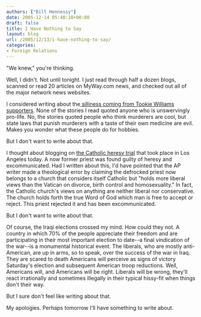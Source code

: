 ```yaml
---
authors: ["Bill Hennessy"]
date: 2005-12-14 05:40:18+00:00
draft: false
title: I Have Nothing to Say
layout: blog
url: /2005/12/13/i-have-nothing-to-say/
categories:
- Foreign Relations
---
```


"We knew," you're thinking.

Well, I didn't.  Not until tonight.  I just read through half a dozen blogs, scanned or read 20 articles on MyWay.com news, and checked out all of the major network news websites.

I considered writing about the[ silliness coming from Tookie Williams supporters](https://apnews.myway.com/article/20051214/D8EFPEBG1.html).  None of the stories I read quoted anyone who is unswervingly pro-life.  No, the stories quoted people who think murderers are cool, but state laws that punish murderers with a taste of their own medicine are evil.  Makes you wonder what these people do for hobbies.

But I don't want to write about that.

I thought about blogging on [the Catholic heresy trial](https://apnews.myway.com/article/20051214/D8EFOPMO0.html) that took place in Los Angeles today.  A now former priest was found guilty of heresy and excommunicated. Had I written about this, I'd have pointed that the AP writer made a theological error by claiming the defrocked priest now belongs to a church that considers itself Catholic but "holds more liberal views than the Vatican on divorce, birth control and homosexuality."  In fact, the Catholic church's views on anything are neither liberal nor conservative.  The church holds forth the true Word of God which man is free to accept or reject. This priest rejected it and has been excommunicated.

But I don't want to write about that.

Of course, the Iraqi elections crossed my mind.  How could they not.  A country in which 70% of the people appreciate their freedom and are participating in their most important election to date--a final vindication of the war--is a monumental historical event.  The liberals, who are mostly anti-American, are up in arms, so to speak, over the success of the war in Iraq.  They are scared to death Americans will perceive as signs of victory Saturday's election and subsequent American troop reductions.  Well, Americans will, and Americans will be right.  Liberals will be wrong, they'll react irrationally and sometimes illegally in their typical hissy-fit when things don't their way.

But I sure don't feel like writing about that.

My apologies. Perhaps tomorrow I'll have something to write about.  
